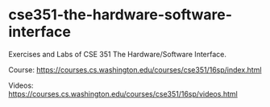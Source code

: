 # cse351-the-hardware-software-interface

Exercises and Labs of CSE 351 The Hardware/Software Interface.

Course: https://courses.cs.washington.edu/courses/cse351/16sp/index.html

Videos: https://courses.cs.washington.edu/courses/cse351/16sp/videos.html

